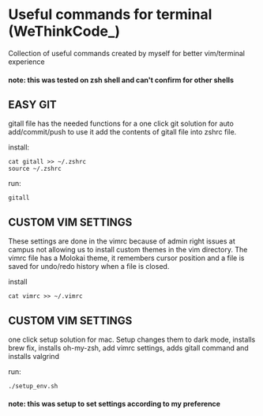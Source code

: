 # Useful commands for terminal \(WeThinkCode\_\)

Collection of useful commands created by myself for better vim/terminal experience

#### note: this was tested on zsh shell and can't confirm for other shells

## EASY GIT

gitall file has the needed functions for a one click git solution for auto add/commit/push
to use it add the contents of gitall file into zshrc file.

install:
```
cat gitall >> ~/.zshrc
source ~/.zshrc
```

run:
```
gitall
```

## CUSTOM VIM SETTINGS

These settings are done in the vimrc because of admin right issues at campus not allowing
us to install custom themes in the vim directory. The vimrc file has a Molokai theme, it remembers
cursor position and a file is saved for undo/redo history when a file is closed.

install
```
cat vimrc >> ~/.vimrc
```

## CUSTOM VIM SETTINGS

one click setup solution for mac. Setup changes them to dark mode, installs brew fix, installs oh-my-zsh, add vimrc settings, 
adds gitall command and installs valgrind

run:
```
./setup_env.sh
```

#### note: this was setup to set settings according to my preference
